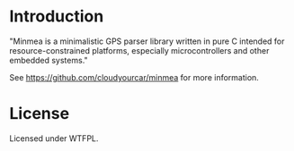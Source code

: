 # Introduction

"Minmea is a minimalistic GPS parser library written in pure C intended for
resource-constrained platforms, especially microcontrollers and other embedded
systems."

See https://github.com/cloudyourcar/minmea for more information.

# License

Licensed under WTFPL.
